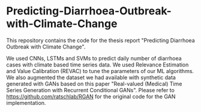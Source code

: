 # Predicting-Diarrhoea-Outbreak-with-Climate-Change
This repository contains the code for the thesis report "Predicting Diarrhoea Outbreak with Climate Change".

We used CNNs, LSTMs and SVMs to predict daily number of diarrhoea cases with climate based time series data. We used Relevance Estimation and Value Calibration (REVAC) to tune the parameters of our ML algorithms. We also augmented the dataset we had available with synthetic data generated with GANs based on this paper "Real-valued (Medical) Time Series Generation with Recurrent Conditional GANs". Please refer to https://github.com/ratschlab/RGAN for the original code for the GAN implementation.

